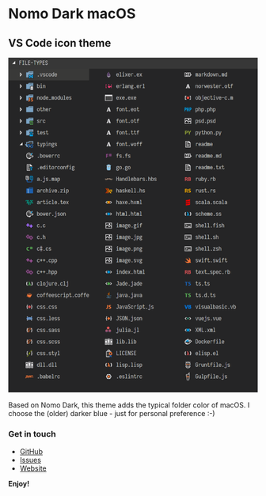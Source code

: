 # Nomo Dark macOS
## VS Code icon theme
![Preview](https://github.com/Gaulomatic/vscode-icontheme-nomo-macos-dark/blob/master/preview.png?raw=true)

Based on Nomo Dark, this theme adds the typical folder color of macOS. I choose the (older) darker blue - just for personal preference :-)

### Get in touch
* [GitHub](https://github.com/Gaulomatic/vscode-icontheme-nomo-macos-dark)
* [Issues](https://github.com/Gaulomatic/vscode-icontheme-nomo-macos-dark/issues)
* [Website](https://punke.eu)

**Enjoy!**
